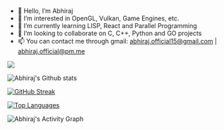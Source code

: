 - 👋 Hello, I’m Abhiraj
- 👀 I’m interested in OpenGL, Vulkan, Game Engines, etc.
- 🌱 I’m currently learning LISP, React and Parallel Programming
- 💞️ I’m looking to collaborate on C, C++, Python and GO projects
- 📫 You can contact me through gmail: abhiraj.official15@gmail.com | abhiraj.official@pm.me


![](https://komarev.com/ghpvc/?username=abhiraj2&style=flat-square)


![Abhiraj's Github stats](https://github-readme-stats.vercel.app/api?username=abhiraj2&count_private=true&theme=highcontrast)

[![GitHub Streak](https://github-readme-streak-stats.herokuapp.com?user=abhiraj2&theme=dark&date_format=M%20j%5B%2C%20Y%5D&background=050314)](https://git.io/streak-stats)

[![Top Languages](https://github-readme-stats.vercel.app/api/top-langs/?username=abhiraj2&layout=compact&show_icons=true&theme=dark)](https://github.com/DenverCoder1/github-readme-streak-stats)

<img alt="Abhiraj's Activity Graph" src="https://activity-graph.herokuapp.com/graph?username=abhiraj2&theme=github">
